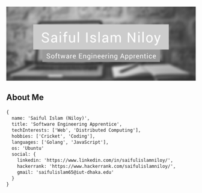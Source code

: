 <p align="center">
  <img   src="https://raw.githubusercontent.com/saiful-islam-niloy/saiful-islam-niloy/main/banner-less-height.jpg">
</p>


## About Me
```
{
  name: 'Saiful Islam (Niloy)',
  title: 'Software Engineering Apprentice',
  techInterests: ['Web', 'Distributed Computing'],
  hobbies: ['Cricket', 'Coding'],
  languages: ['Golang', 'JavaScript'],
  os: 'Ubuntu'
  social: {
    linkedin: 'https://www.linkedin.com/in/saifulislamniloy/',
    hackerrank: 'https://www.hackerrank.com/saifulislamniloy/',
    gmail: 'saifulislam65@iut-dhaka.edu'
  }
}
```
